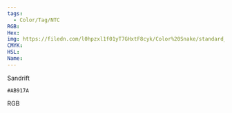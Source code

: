 ```yaml
---
tags:
  - Color/Tag/NTC
RGB:
Hex:
img: https://filedn.com/l0hpzxl1f01yT7GHxtF8cyk/Color%20Snake/standard_csv_to_svg/AB917A.svg
CMYK:
HSL:
Name:
---
```

Sandrift
```palette
#AB917A
```
RGB
